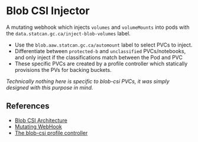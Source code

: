 # Blob CSI Injector

A mutating webhook which injects `volumes` and `volumeMounts` into pods with the `data.statcan.gc.ca/inject-blob-volumes` label.

- Use the `blob.aaw.statcan.gc.ca/automount` label to select PVCs to inject.
- Differentiate between `protected-b` and `unclassified` PVCs/notebooks, and only inject if the classifications match between the Pod and PVC
- These specific PVCs are created by a profile controller which statically provisions the PVs for backing buckets.

*Technically nothing here is specific to blob-csi PVCs, it was simply designed with this purpose in mind.*


## References

- [Blob CSI Architecture](https://github.com/StatCan/daaas/issues/1001)
- [Mutating WebHook](https://kubernetes.io/docs/reference/access-authn-authz/admission-controllers/#mutatingadmissionwebhook)
- [The blob-csi profile controller](https://github.com/StatCan/aaw-kubeflow-profiles-controller/blob/main/cmd/blob-csi.go)
